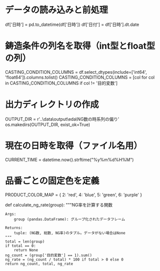# データの読み込みと前処理
df['日時'] = pd.to_datetime(df['日時'])
df['日付'] = df['日時'].dt.date

# 鋳造条件の列名を取得（int型とfloat型の列）
CASTING_CONDITION_COLUMNS = df.select_dtypes(include=['int64', 'float64']).columns.tolist()
CASTING_CONDITION_COLUMNS = [col for col in CASTING_CONDITION_COLUMNS if col != '目的変数']

# 出力ディレクトリの作成
OUTPUT_DIR = r'..\data\output\eda\NG数の時系列の偏り'
os.makedirs(OUTPUT_DIR, exist_ok=True)

# 現在の日時を取得（ファイル名用）
CURRENT_TIME = datetime.now().strftime("%y%m%d%H%M")

# 品番ごとの固定色を定義
PRODUCT_COLOR_MAP = {
    2: 'red',
    4: 'blue',
    5: 'green',
    6: 'purple'
}

def calculate_ng_rate(group):
    """NG率を計算する関数

    Args:
        group (pandas.DataFrame): グループ化されたデータフレーム

    Returns:
        tuple: (NG数, 総数, NG率)のタプル。データがない場合はNone
    """
    total = len(group)
    if total == 0:
        return None
    ng_count = (group['目的変数'] == 1).sum()
    ng_rate = (ng_count / total) * 100 if total > 0 else 0
    return ng_count, total, ng_rate
